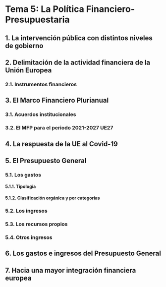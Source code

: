 # Tema 5: La Política Financiero-Presupuestaria

## 1. La intervención pública con distintos niveles de gobierno

## 2. Delimitación de la actividad financiera de la Unión Europea

### 2.1. Instrumentos financieros

## 3. El Marco Financiero Plurianual

### 3.1. Acuerdos institucionales

### 3.2. El MFP para el periodo 2021-2027 UE27

## 4. La respuesta de la UE al Covid-19

## 5. El Presupuesto General

### 5.1. Los gastos

#### 5.1.1. Tipología

#### 5.1.2. Clasificación orgánica y por categorías

### 5.2. Los ingresos

### 5.3. Los recursos propios

### 5.4. Otros ingresos

## 6. Los gastos e ingresos del Presupuesto General

## 7. Hacia una mayor integración financiera europea
